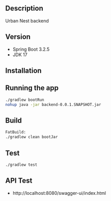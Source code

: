 ## Description

Urban Nest backend

## Version

- Spring Boot 3.2.5
- JDK 17

## Installation

## Running the app

```bash
./gradlew bootRun
nohup java -jar backend-0.0.1.SNAPSHOT.jar
```

## Build

```bash
FatBuild:
./gradlew clean bootJar
```

## Test

```bash
./gradlew test
```

## API Test

- http://localhost:8080/swagger-ui/index.html

